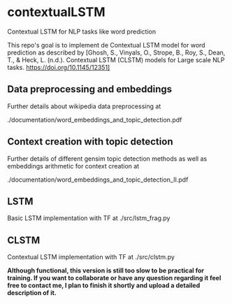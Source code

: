 # contextualLSTM
Contextual LSTM for NLP tasks like word prediction
 
This repo's goal is to implement de Contextual LSTM model for word prediction as described by [Ghosh, S., Vinyals, O., Strope, B., Roy, S., Dean, T., & Heck, L. (n.d.). Contextual LSTM (CLSTM) models for Large scale NLP tasks. https://doi.org/10.1145/12351]


## Data preprocessing and embeddings

Further details about wikipedia data preprocessing at

./documentation/word_embeddings_and_topic_detection.pdf


## Context creation with topic detection

Further details of different gensim topic detection methods as well as embeddings arithmetic for context creation at

./documentation/word_embeddings_and_topic_detection_II.pdf

## LSTM 

Basic LSTM implementation with TF at  ./src/lstm_frag.py

## CLSTM 

Contextual LSTM implementation with TF at  ./src/clstm.py

**Although functional, this version is still too slow to be practical for training. If you want to collaborate or have any question regarding it feel free to contact me, I plan to finish it shortly and upload a detailed description of it.**
